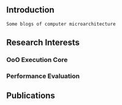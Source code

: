 ## Introduction
    Some blogs of computer microarchitecture

## Research Interests

### OoO Execution Core

### Performance Evaluation

## Publications
